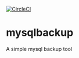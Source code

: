 [![CircleCI](https://circleci.com/gh/vikc07/mysqlbackup.svg?style=svg)](https://circleci.com/gh/vikc07/mysqlbackup)

# mysqlbackup
A simple mysql backup tool